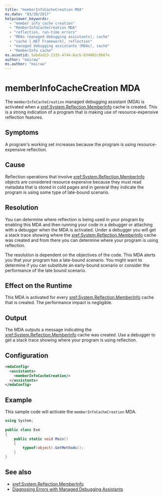 ```yaml
---
title: "memberInfoCacheCreation MDA"
ms.date: "03/30/2017"
helpviewer_keywords: 
  - "member info cache creation"
  - "MemberInfoCacheCreation MDA"
  - "reflection, run-time errors"
  - "MDAs (managed debugging assistants), cache"
  - "cache [.NET Framework], reflection"
  - "managed debugging assistants (MDAs), cache"
  - "MemberInfo cache"
ms.assetid: 5abdad23-1335-4744-8acb-934002c0b6fe
author: "mairaw"
ms.author: "mairaw"
---
```

# memberInfoCacheCreation MDA
The `memberInfoCacheCreation` managed debugging assistant (MDA) is activated when a <xref:System.Reflection.MemberInfo> cache is created. This is a strong indication of a program that is making use of resource-expensive reflection features.  
  
## Symptoms  
 A program's working set increases because the program is using resource-expensive reflection.  
  
## Cause  
 Reflection operations that involve <xref:System.Reflection.MemberInfo> objects are considered resource expensive because they must read metadata that is stored in cold pages and in general they indicate the program is using some type of late-bound scenario.  
  
## Resolution  
 You can determine where reflection is being used in your program by enabling this MDA and then running your code in a debugger or attaching with a debugger when the MDA is activated. Under a debugger you will get a stack trace showing where the <xref:System.Reflection.MemberInfo> cache was created and from there you can determine where your program is using reflection.  
  
 The resolution is dependent on the objectives of the code. This MDA alerts you that your program has a late-bound scenario. You might want to determine if you can substitute an early-bound scenario or consider the performance of the late bound scenario.  
  
## Effect on the Runtime  
 This MDA is activated for every <xref:System.Reflection.MemberInfo> cache that is created. The performance impact is negligible.  
  
## Output  
 The MDA outputs a message indicating the <xref:System.Reflection.MemberInfo> cache was created. Use a debugger to get a stack trace showing where your program is using reflection.  
  
## Configuration  
  
```xml  
<mdaConfig>  
  <assistants>  
    <memberInfoCacheCreation/>  
  </assistants>  
</mdaConfig>  
```  
  
## Example  
 This sample code will activate the `memberInfoCacheCreation` MDA.  
  
```csharp
using System;  
  
public class Exe  
{  
    public static void Main()  
    {  
        typeof(object).GetMethods();  
    }  
}  
```  
  
## See also

- <xref:System.Reflection.MemberInfo>
- [Diagnosing Errors with Managed Debugging Assistants](../../../docs/framework/debug-trace-profile/diagnosing-errors-with-managed-debugging-assistants.md)
